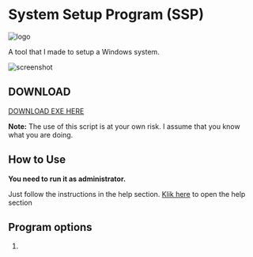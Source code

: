 # System Setup Program (SSP)
![logo](https://i.imgur.com/6O8msWc.png) 

A tool that I made to setup a Windows system.

![screenshot](https://i.imgur.com/9uZxP6T.png)

## DOWNLOAD

[DOWNLOAD EXE HERE](https://github.com/jebr/SSP/releases/)

**Note:** The use of this script is at your own risk. I assume that you know what you are doing.

## How to Use

**You need to run it as administrator.**

Just follow the instructions in the help section. [Klik here](help.txt) to open the help section

## Program options
1. 
